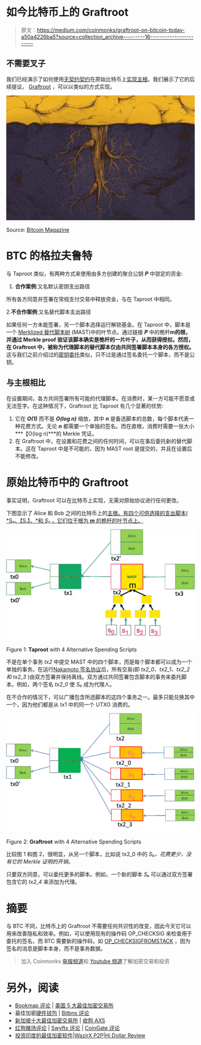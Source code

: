 # 如今比特币上的 Graftroot

> 原文：<https://medium.com/coinmonks/graftroot-on-bitcoin-today-a50a4226ba5?source=collection_archive---------16----------------------->

## 不需要叉子

我们已经演示了如何使用[无契约契约](https://xiaohuiliu.medium.com/contractless-contract-cb9b60e9bb91)在原始比特币上[实现主根](https://xiaohuiliu.medium.com/taproot-on-bitcoin-d52fce9201e4)。我们展示了它的后续提议， [Graftroot](https://lists.linuxfoundation.org/pipermail/bitcoin-dev/2018-February/015700.html) ，可以以类似的方式实现。

![](img/31177fcfde39929387bcbb3228dd5dab.png)

Source: [Bitcoin Magazine](https://bitcoinmagazine.com/technical/graftroot-how-delegating-signatures-allows-near-infinite-spending-variations)

# BTC 的格拉夫鲁特

与 Taproot 类似，有两种方式来使用由多方创建的聚合公钥 ***P*** 中锁定的资金:

1.  **合作案例**:又名默认密钥支出路径

所有各方同意并签署在常规支付交易中释放资金，与在 Taproot 中相同。

2.**不合作案例**:又名替代脚本支出路径

如果任何一方未能签署，另一个脚本选择运行解锁基金。在 Taproot 中，脚本是一个 [Merklized 替代脚本树](https://xiaohuiliu.medium.com/merkelized-abstract-syntax-tree-6a49b2008435) (MAST)中的叶节点。通过链接 ***P*** 中的桅杆**m的根，并通过 Merkle proof 验证该脚本确实是桅杆的一片叶子，从而获得授权。然而，在 Graftroot 中，被称为代理脚本的替代脚本仅由共同签署脚本本身的各方授权。** 这与我们之前介绍过的[密钥委托](/coinmonks/delegation-in-bitcoin-ac7afcab991e)类似，只不过是通过签名委托一个脚本，而不是公钥。

## 与主根相比

在设置期间，各方共同签署所有可能的代理脚本。在消费时，某一方可能不愿意或无法签字。在这种情况下，Graftroot 比 Taproot 有几个显著的优势:

1.  它在 ***O(1)*** 而不是 ***O(log n)*** 缩放，其中 ***n*** 是备选脚本的总数，每个脚本代表一种花费方式。无论 ***n*** 都需要一个单独的签名。而在直根，消费时需要一张大小***【O(log n)***的 Merkle 凭证。
2.  在 Graftroot 中，在设置和花费之间的任何时间，可以在事后委托新的替代脚本。这在 Taproot 中是不可能的，因为 MAST root 是提交的，并且在设置后不能修改。

# 原始比特币中的 Graftroot

事实证明，Graftroot 可以在比特币上实现，无需对原始协议进行任何更改。

下图显示了 Alice 和 Bob 之间的比特币上的[主根。有四个可供选择的支出脚本( *S₀、【S₁】、*和 *S₃* ，它们位于根为 ***m*** 的桅杆的叶节点上。](https://xiaohuiliu.medium.com/taproot-on-bitcoin-d52fce9201e4)

![](img/24c34350e6c4ffd386212a988fd4d59a.png)

Figure 1: **Taproot** with 4 Alternative Spending Scripts

不是在单个事务 *tx2* 中提交 MAST 中的四个脚本，而是每个脚本都可以成为一个单独的事务。在运行[Nakamoto 签名协议](https://xiaohuiliu.medium.com/contractless-contract-cb9b60e9bb91)后，所有交易(即 *tx2_0、tx2_1、tx2_2 和 tx2_3* )由双方签署并保持离线。双方通过共同签署包含脚本的事务来委托脚本。例如，两个签名 *tx2_0* 使 *S₀* 成为代理人。

在不合作的情况下，可以广播包含所选脚本的这四个事务之一。最多只能兑换其中一个，因为他们都是从 tx1 中的同一个 UTXO 消费的。

![](img/04d9c28ad724ea03a76dac9b8e96e69e.png)

Figure 2: **Graftroot** with 4 Alternative Spending Scripts

比较图 1 和图 2，很明显，从另一个脚本，比如说 tx2_0 中的 *S₀，*花费更少，没有它的 Merkle 证明*的开销。*

只要双方同意，可以委托更多的脚本。例如，一个新的脚本 *S₄* 可以通过双方签署包含它的 *tx2_4* 来添加为代理。

# 摘要

与 BTC 不同，比特币上的 Graftroot 不需要任何共识性的改变，因此今天它可以用来改善隐私和效率。例如，可以使用现有的操作码 OP_CHECKSIG 来检查用于委托的签名，而 BTC 需要新的操作码，如 [OP_CHECKSIGFROMSTACK](https://elementsproject.org/features/opcodes) ，因为签名的消息是脚本本身，而不是事务数据。

> 加入 Coinmonks [电报频道](https://t.me/coincodecap)和 [Youtube 频道](https://www.youtube.com/c/coinmonks/videos)了解加密交易和投资

# 另外，阅读

*   [Bookmap 评论](https://coincodecap.com/bookmap-review-2021-best-trading-software) | [美国 5 大最佳加密交易所](https://coincodecap.com/crypto-exchange-usa)
*   最佳加密[硬件钱包](/coinmonks/hardware-wallets-dfa1211730c6) | [Bitbns 评论](/coinmonks/bitbns-review-38256a07e161)
*   [新加坡十大最佳加密交易所](https://coincodecap.com/crypto-exchange-in-singapore) | [收购 AXS](https://coincodecap.com/buy-axs-token)
*   [红狗赌场评论](https://coincodecap.com/red-dog-casino-review) | [Swyftx 评论](https://coincodecap.com/swyftx-review) | [CoinGate 评论](https://coincodecap.com/coingate-review)
*   [投资印度的最佳加密软件](https://coincodecap.com/best-crypto-to-invest-in-india-in-2021)|[WazirX P2P](https://coincodecap.com/wazirx-p2p)|[Hi Dollar Review](https://coincodecap.com/hi-dollar-review)